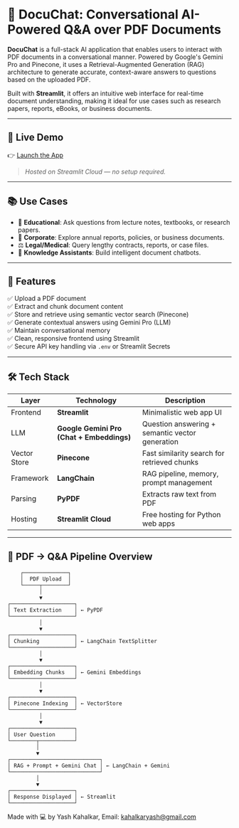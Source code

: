 # 📄 DocuChat: Conversational AI-Powered Q&A over PDF Documents

**DocuChat** is a full-stack AI application that enables users to interact with PDF documents in a conversational manner. Powered by Google's Gemini Pro and Pinecone, it uses a Retrieval-Augmented Generation (RAG) architecture to generate accurate, context-aware answers to questions based on the uploaded PDF.

Built with **Streamlit**, it offers an intuitive web interface for real-time document understanding, making it ideal for use cases such as research papers, reports, eBooks, or business documents.

---

## 🚀 Live Demo

👉 [Launch the App]([https://your-username-your-repo.streamlit.app](https://docuchat-fsj483xk5zefo9s5ccxdl6.streamlit.app/))

> *Hosted on Streamlit Cloud — no setup required.*

---

## 📚 Use Cases

- 📘 **Educational**: Ask questions from lecture notes, textbooks, or research papers.
- 🧾 **Corporate**: Explore annual reports, policies, or business documents.
- ⚖️ **Legal/Medical**: Query lengthy contracts, reports, or case files.
- 🤖 **Knowledge Assistants**: Build intelligent document chatbots.

---

## 🧠 Features

✅ Upload a PDF document  
✅ Extract and chunk document content  
✅ Store and retrieve using semantic vector search (Pinecone)  
✅ Generate contextual answers using Gemini Pro (LLM)  
✅ Maintain conversational memory  
✅ Clean, responsive frontend using Streamlit  
✅ Secure API key handling via `.env` or Streamlit Secrets

---

## 🛠️ Tech Stack

| Layer        | Technology                              | Description                                         |
|--------------|------------------------------------------|-----------------------------------------------------|
| Frontend     | **Streamlit**                           | Minimalistic web app UI                            |
| LLM          | **Google Gemini Pro (Chat + Embeddings)** | Question answering + semantic vector generation     |
| Vector Store | **Pinecone**                            | Fast similarity search for retrieved chunks         |
| Framework    | **LangChain**                           | RAG pipeline, memory, prompt management             |
| Parsing      | **PyPDF**                               | Extracts raw text from PDF                         |
| Hosting      | **Streamlit Cloud**                     | Free hosting for Python web apps                    |

---

## 🧾 PDF → Q&A Pipeline Overview

        ┌──────────────┐
        │  PDF Upload  │
        └─────┬────────┘
              │
              ▼
    ┌────────────────────┐
    │ Text Extraction    │ ← PyPDF
    └────────────────────┘
              │
              ▼
    ┌────────────────────┐
    │ Chunking           │ ← LangChain TextSplitter
    └────────────────────┘
              │
              ▼
    ┌────────────────────┐
    │ Embedding Chunks   │ ← Gemini Embeddings
    └────────────────────┘
              │
              ▼
    ┌────────────────────┐
    │ Pinecone Indexing  │ ← VectorStore
    └────────────────────┘
              │
              ▼
    ┌────────────────────┐
    │ User Question      │
    └────────┬───────────┘
             │
             ▼
    ┌────────────────────────────┐
    │ RAG + Prompt + Gemini Chat │ ← LangChain + Gemini
    └────────────────────────────┘
             │
             ▼
    ┌────────────────────┐
    │ Response Displayed │ ← Streamlit
    └────────────────────┘

Made with 💻 by Yash Kahalkar, Email: kahalkaryash@gmail.com 
